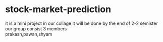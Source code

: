 # stock-market-prediction
it is a mini project in our collage it will be done by the end of 2-2 semister
<br>
our group consist 3 members
<br>
prakash,pawan,shyam
